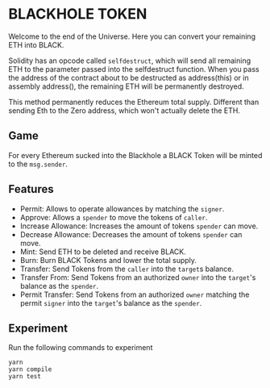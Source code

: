 # BLACKHOLE TOKEN

Welcome to the end of the Universe. Here you can convert your remaining ETH into BLACK.

Solidity has an opcode called `selfdestruct`, which will send all remaining ETH to the parameter passed into the selfdestruct function. When you pass the address of the contract about to be destructed as address(this) or in assembly address(), the remaining ETH will be permanently destroyed.

This method permanently reduces the Ethereum total supply. Different than sending Eth to the Zero address, which won't actually delete the ETH.

## Game

For every Ethereum sucked into the Blackhole a BLACK Token will be minted to the `msg.sender`.

## Features

- Permit: Allows to operate allowances by matching the `signer`.
- Approve: Allows a `spender` to move the tokens of `caller`.
- Increase Allowance: Increases the amount of tokens `spender` can move.
- Decrease Allowance: Decreases the amount of tokens `spender` can move.
- Mint: Send ETH to be deleted and receive BLACK.
- Burn: Burn BLACK Tokens and lower the total supply.
- Transfer: Send Tokens from the `caller` into the `target`s balance.
- Transfer From: Send Tokens from an authorized `owner` into the `target`'s balance as the `spender`.
- Permit Transfer: Send Tokens from an authorized `owner` matching the permit `signer` into the `target`'s balance as the `spender`.

## Experiment

Run the following commands to experiment

```shell
yarn
yarn compile
yarn test
```
